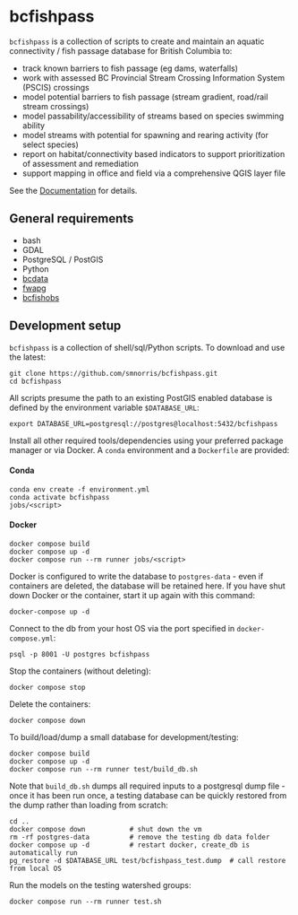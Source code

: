 # bcfishpass

`bcfishpass` is a collection of scripts to create and maintain an aquatic connectivity / fish passage database for British Columbia to:

- track known barriers to fish passage (eg dams, waterfalls)
- work with assessed BC Provincial Stream Crossing Information System (PSCIS) crossings
- model potential barriers to fish passage (stream gradient, road/rail stream crossings)
- model passability/accessibility of streams based on species swimming ability
- model streams with potential for spawning and rearing activity (for select species)
- report on habitat/connectivity based indicators to support prioritization of assessment and remediation
- support mapping in office and field via a comprehensive QGIS layer file


See the [Documentation](https://smnorris.github.io/bcfishpass/) for details.

## General requirements

- bash
- GDAL
- PostgreSQL / PostGIS
- Python
- [bcdata](https://github.com/smnorris/bcdata)
- [fwapg](https://github.com/smnorris/fwapg)
- [bcfishobs](https://github.com/smnorris/bcfishobs)

## Development setup

`bcfishpass` is a collection of shell/sql/Python scripts. To download and use the latest:

    git clone https://github.com/smnorris/bcfishpass.git
    cd bcfishpass

All scripts presume the path to an existing PostGIS enabled database is defined by the environment variable `$DATABASE_URL`:

    export DATABASE_URL=postgresql://postgres@localhost:5432/bcfishpass

Install all other required tools/dependencies using your preferred package manager or via Docker.
A `conda` environment and a `Dockerfile` are provided:

#### Conda

    conda env create -f environment.yml
    conda activate bcfishpass
    jobs/<script>

#### Docker

    docker compose build
    docker compose up -d
    docker compose run --rm runner jobs/<script>

Docker is configured to write the database to `postgres-data` - even if containers are deleted, the database will be retained here.
If you have shut down Docker or the container, start it up again with this command:

    docker-compose up -d

Connect to the db from your host OS via the port specified in `docker-compose.yml`:

    psql -p 8001 -U postgres bcfishpass

Stop the containers (without deleting):

    docker compose stop

Delete the containers:

    docker compose down

To build/load/dump a small database for development/testing:

    docker compose build
    docker compose up -d
    docker compose run --rm runner test/build_db.sh

Note that `build_db.sh` dumps all required inputs to a postgresql dump file - once it has been run once, a testing database can be quickly restored from the dump rather than loading from scratch:

    cd ..
    docker compose down           # shut down the vm
    rm -rf postgres-data          # remove the testing db data folder
    docker compose up -d          # restart docker, create_db is automatically run
    pg_restore -d $DATABASE_URL test/bcfishpass_test.dump  # call restore from local OS

Run the models on the testing watershed groups:

    docker compose run --rm runner test.sh
